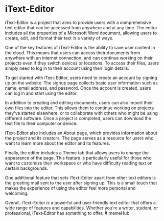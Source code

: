 # iText-Editor
iText-Editor is a project that aims to provide users with a comprehensive text editor that can be accessed from anywhere and at any time. The editor includes all the properties of a Microsoft Word document, allowing users to create, edit, and format their text in a variety of ways.

One of the key features of iText-Editor is the ability to save user content in the cloud. This means that users can access their documents from anywhere with an internet connection, and can continue working on their projects even if they switch devices or locations. To access their files, users simply need to log in to their account using their login details.

To get started with iText-Editor, users need to create an account by signing up on the website. The signup page collects basic user information such as name, email address, and password. Once the account is created, users can log in and start using the editor.

In addition to creating and editing documents, users can also import their own files into the editor. This allows them to continue working on projects they've started elsewhere, or to collaborate with others who might be using different software. Once a project is completed, users can download the text file to their computer or device.

iText-Editor also includes an About page, which provides information about the project and its creators. The page serves as a resource for users who want to learn more about the editor and its features.

Finally, the editor includes a Theme tab that allows users to change the appearance of the page. This feature is particularly useful for those who want to customize their workspace or who have difficulty reading text on certain backgrounds.

One additional feature that sets iText-Editor apart from other text editors is the greeting mail sent to the user after signing up. This is a small touch that makes the experience of using the editor feel more personal and welcoming.

Overall, iText-Editor is a powerful and user-friendly text editor that offers a wide range of features and capabilities. Whether you're a writer, student, or professional, iText-Editor has something to offer.
#   m e m e H u b  
 